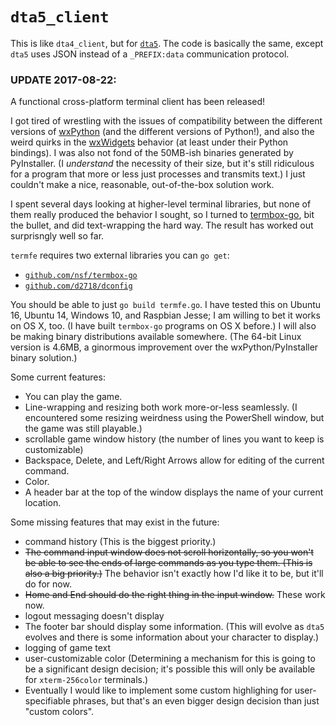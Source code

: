 # `dta5_client`

This is like `dta4_client`, but for [`dta5`](https://github.com/d2718/dta5). The code is basically the same, except `dta5` uses JSON instead of a `_PREFIX:data` communication protocol.

### UPDATE 2017-08-22:

A functional cross-platform terminal client has been released!

I got tired of wrestling with the issues of compatibility between the different versions of [wxPython](https://wxpython.org) (and the different versions of Python!), and also the weird quirks in the [wxWidgets](https://www.wxwidgets.org) behavior (at least under their Python bindings). I was also not fond of the 50MB-ish binaries generated by PyInstaller. (I _understand_ the necessity of their size, but it's still ridiculous for a program that more or less just processes and transmits text.) I just couldn't make a nice, reasonable, out-of-the-box solution work.

I spent several days looking at higher-level terminal libraries, but none of them really produced the behavior I sought, so I turned to [termbox-go](https://github.com/nsf/termbox-go), bit the bullet, and did text-wrapping the hard way. The result has worked out surprisngly well so far.

`termfe` requires two external libraries you can `go get`:

  * [`github.com/nsf/termbox-go`](https://github.com/nsf/termbox-go)
  * [`github.com/d2718/dconfig`](https://github.com/d2718/dconfig)

You should be able to just `go build termfe.go`. I have tested this on Ubuntu 16, Ubuntu 14, Windows 10, and Raspbian Jesse; I am willing to bet it works on OS X, too. (I have built `termbox-go` programs on OS X before.) I will also be making binary distributions available somewhere. (The 64-bit Linux version is 4.6MB, a ginormous improvement over the wxPython/PyInstaller binary solution.)

Some current features:

  * You can play the game.
  * Line-wrapping and resizing both work more-or-less seamlessly. (I encountered some resizing weirdness using the PowerShell window, but the game was still playable.)
  * scrollable game window history (the number of lines you want to keep is customizable)
  * Backspace, Delete, and Left/Right Arrows allow for editing of the current command.
  * Color.
  * A header bar at the top of the window displays the name of your current location.

Some missing features that may exist in the future:

  * command history (This is the biggest priority.)
  * ~~The command input window does not scroll horizontally, so you won't be able to see the ends of large commands as you type them. (This is also a big priority.)~~ The behavior isn't exactly how I'd like it to be, but it'll do for now.
  * ~~Home and End should do the right thing in the input window.~~ These work now.
  * logout messaging doesn't display
  * The footer bar should display some information. (This will evolve as `dta5` evolves and there is some information about your character to display.)
  * logging of game text
  * user-customizable color (Determining a mechanism for this is going to be a significant design decision; it's possible this will only be available for `xterm-256color` terminals.)
  * Eventually I would like to implement some custom highlighing for user-specifiable phrases, but that's an even bigger design decision than just "custom colors".
